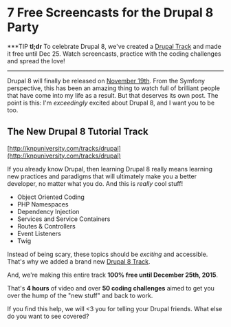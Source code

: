 # 7 Free Screencasts for the Drupal 8 Party

***TIP
**tl;dr** To celebrate Drupal 8, we've created a [Drupal Track](http://knpuniversity.com/tracks/drupal)
and made it free until Dec 25. Watch screencasts, practice with the coding challenges
and spread the love!
***

Drupal 8 will finally be released on [November 19th](https://www.drupal.org/node/2605142).
From the Symfony perspective, this has been an amazing thing to watch full of brilliant
people that have come into my life as a result. But that deserves its own post. 
The point is this: I'm *exceedingly* excited about Drupal 8, and I want you to be
too.


## The New Drupal 8 Tutorial Track

[http://knpuniversity.com/tracks/drupal](http://knpuniversity.com/tracks/drupal)

If you already know Drupal, then learning Drupal 8 really means learning new practices
and paradigms that will ultimately make you a better developer, no matter what you
do. And this is *really* cool stuff!

* Object Oriented Coding
* PHP Namespaces
* Dependency Injection
* Services and Service Containers
* Routes & Controllers
* Event Listeners
* Twig

Instead of being scary, these topics should be *exciting* and accessible. That's
why we added a brand new [Drupal 8 Track](http://knpuniversity.com/tracks/drupal).

And, we're making this entire track **100% free until December 25th, 2015**.

That's **4 hours** of video and over **50 coding challenges** aimed to get you over
the hump of the "new stuff" and back to work.

If you find this help, we will <3 you for telling your Drupal friends. What else
do you want to see covered?

